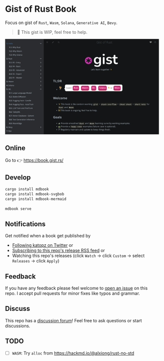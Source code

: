 # Gist of Rust Book

Focus on gist of `Rust`, `Wasm`, `Solana`, `Generative AI`, `Bevy`.

> 🚧 This gist is WIP, feel free to help.

<img width="1163" alt="image" src="./gist.rs.png">

## Online

Go to 👉 https://book.gist.rs/

## Develop

```
cargo install mdbook
cargo install mdbook-svgbob
cargo install mdbook-mermaid

mdbook serve
```

## Notifications

Get notified when a book get published by

- [Following katopz on Twitter](https://twitter.com/katopz) or
- [Subscribing to this repo's release RSS feed](https://github.com/gist-rs/book/releases.atom) or
- Watching this repo's releases (click `Watch` -> click `Custom` -> select `Releases` -> click `Apply`)

## Feedback

If you have any feedback please feel welcome to [open an issue](https://github.com/gist-rs/book/issues/new) on this repo. I accept pull requests for minor fixes like typos and grammar.

## Discuss

This repo has a [discussion forum](https://github.com/gist-rs/book/discussions)! Feel free to ask questions or start discussions.

## TODO

- [ ] `WASM`: Try `alloc` from https://hackmd.io/@alxiong/rust-no-std
